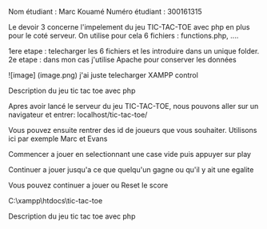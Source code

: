 Nom étudiant : Marc Kouamé
Numéro étudiant : 300161315

Le devoir 3 concerne l'impelement du jeu TIC-TAC-TOE avec php en plus pour le coté serveur. 
On utilise pour cela 6 fichiers : functions.php, ....

1ere etape : telecharger les 6 fichiers et les introduire dans un unique folder.
2e etape : dans mon cas j'utilise Apache pour conserver les données

![image] (image.png)
j'ai juste telecharger XAMPP control 


Description du jeu tic tac toe avec php


Apres avoir lancé le serveur du jeu TIC-TAC-TOE, nous pouvons aller sur un navigateur et entrer:
localhost/tic-tac-toe/


Vous pouvez ensuite rentrer des id de joueurs que vous souhaiter. Utilisons ici par exemple Marc et Evans

Commencer a jouer en selectionnant une case vide puis appuyer sur play 

Continuer a jouer jusqu'a ce que quelqu'un gagne ou qu'il y ait une egalite 

Vous pouvez continuer a jouer ou Reset le score 


C:\xampp\htdocs\tic-tac-toe

Description du jeu tic tac toe avec php

